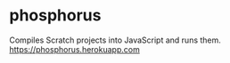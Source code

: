 # phosphorus

Compiles Scratch projects into JavaScript and runs them. https://phosphorus.herokuapp.com
